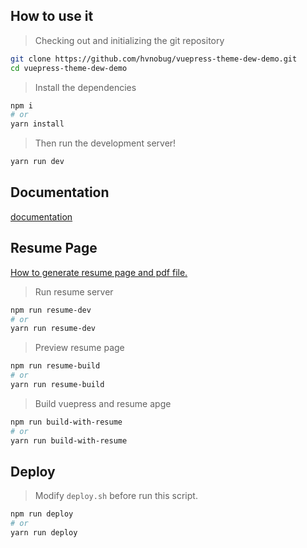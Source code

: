 ## How to use it 

> Checking out and initializing the git repository

```bash
git clone https://github.com/hvnobug/vuepress-theme-dew-demo.git
cd vuepress-theme-dew-demo
```

> Install the dependencies

```bash
npm i
# or
yarn install
```

> Then run the development server!

```bash
yarn run dev
```

## Documentation

[documentation](https://hvnobug.com/pages/theme-document/)


## Resume Page

[How to generate resume page and pdf file.](https://hvnobug.com/pages/theme-document/optional/resume.html)


> Run resume server

```bash
npm run resume-dev
# or 
yarn run resume-dev
```

> Preview resume page

```bash
npm run resume-build
# or 
yarn run resume-build
```

> Build vuepress and resume apge

```bash
npm run build-with-resume
# or 
yarn run build-with-resume
```
## Deploy

> Modify `deploy.sh` before run this script.

```bash
npm run deploy
# or
yarn run deploy
```
